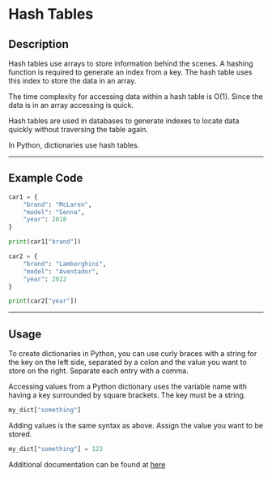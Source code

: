 # Hash Tables

## Description
Hash tables use arrays to store information behind the scenes. A hashing function is required to generate an index from a key. The hash table uses this index to store the data in an array.

The time complexity for accessing data within a hash table is O(1). Since the data is in an array accessing is quick.

Hash tables are used in databases to generate indexes to locate data quickly without traversing the table again.

In Python, dictionaries use hash tables.
***

## Example Code
```python
car1 = {
    "brand": "McLaren",
    "model": "Senna",
    "year": 2018
}

print(car1["brand"])

car2 = {
    "brand": "Lamborghini",
    "model": "Aventador",
    "year": 2022
}

print(car2["year"])
```
***

## Usage
To create dictionaries in Python, you can use curly braces with a string for the key on the left side, separated by a colon and the value you want to store on the right. Separate each entry with a comma.

Accessing values from a Python dictionary uses the variable name with having a key surrounded by square brackets. The key must be a string.
```python
my_dict["something"]
```

Adding values is the same syntax as above. Assign the value you want to be stored.
```python
my_dict["something"] = 123
```

Additional documentation can be found at [here](https://docs.python.org/3/library/stdtypes.html#dict)